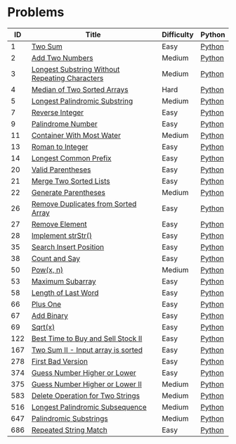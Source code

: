 # Problems

|ID  | Title | Difficulty | Python |
|----|-------|------------|--------|
|1   | [Two Sum](https://leetcode.com/problems/two-sum/) | Easy | [Python](Problems/two-sum.py) |
|2   | [Add Two Numbers](https://leetcode.com/problems/add-two-numbers/) | Medium | [Python](Problems/add-two-numbers.py) |
|3   | [Longest Substring Without Repeating Characters](https://leetcode.com/problems/longest-substring-without-repeating-characters/) | Medium | [Python](Problems/longest-substring-without-repeating-characters.py) |
|4   | [Median of Two Sorted Arrays](https://leetcode.com/problems/median-of-two-sorted-arrays/) | Hard | [Python](Problems/median-of-two-sorted-arrays.py)
|5   | [Longest Palindromic Substring](https://leetcode.com/problems/longest-palindromic-substring/) | Medium | [Python](Problems/longest-palindromic-substring.py)
|7   | [Reverse Integer](https://leetcode.com/problems/reverse-integer/) | Easy | [Python](Problems/reverse-integer.py) |
|9   | [Palindrome Number](https://leetcode.com/problems/palindrome-number/) | Easy | [Python](Problems/palindrome-number.py) |
|11  | [Container With Most Water](https://leetcode.com/problems/container-with-most-water/) | Medium | [Python](Problems/container-with-most-water.py) |
|13  | [Roman to Integer](https://leetcode.com/problems/roman-to-integer/) | Easy | [Python](Problems/roman-to-integer.py) |
|14  | [Longest Common Prefix](https://leetcode.com/problems/longest-common-prefix/) | Easy | [Python](Problems/longest-common-prefix.py) |
|20  | [Valid Parentheses](https://leetcode.com/problems/valid-parentheses/) | Easy | [Python](Problems/valid-parentheses.py) |
|21  | [Merge Two Sorted Lists](https://leetcode.com/problems/merge-two-sorted-lists/) | Easy | [Python](Problems/merge-two-sorted-lists.py) |
|22  | [Generate Parentheses](https://leetcode.com/problems/generate-parentheses/) | Medium | [Python](Problems/generate-parentheses.py) |
|26  | [Remove Duplicates from Sorted Array](https://leetcode.com/problems/remove-duplicates-from-sorted-array/) | Easy | [Python](Problems/remove-duplicates-from-sorted-array.py) |
|27  | [Remove Element](https://leetcode.com/problems/remove-element/) | Easy | [Python](Problems/remove-element.py) |
|28  | [Implement strStr()](https://leetcode.com/problems/implement-strstr/) | Easy | [Python](Problems/implement-strstr.py) |
|35  | [Search Insert Position](https://leetcode.com/problems/search-insert-position/) | Easy | [Python](Problems/search-insert-position.py) |
|38  | [Count and Say](https://leetcode.com/problems/count-and-say/) | Easy | [Python](Problems/count-and-say.py) |
|50  | [Pow(x, n)](https://leetcode.com/problems/powx-n/) | Medium | [Python](Problems/powx-n.py) |
|53  | [Maximum Subarray](https://leetcode.com/problems/maximum-subarray/) | Easy | [Python](Problems/maximum-subarray.py) |
|58  | [Length of Last Word](https://leetcode.com/problems/length-of-last-word/) | Easy | [Python](Problems/length-of-last-word.py)
|66  | [Plus One](https://leetcode.com/problems/plus-one/) | Easy | [Python](Problems/plus-one.py) |
|67  | [Add Binary](https://leetcode.com/problems/add-binary/) | Easy | [Python](Problems/add-binary.py) |
|69  | [Sqrt(x)](https://leetcode.com/problems/sqrtx/) | Easy | [Python](Problems/sqrtx.py) |
|122 | [Best Time to Buy and Sell Stock II](https://leetcode.com/problems/best-time-to-buy-and-sell-stock-ii/) | Easy | [Python](Problems/best-time-to-buy-and-sell-stock-ii.py) |
|167 | [Two Sum II - Input array is sorted](https://leetcode.com/problems/two-sum-ii-input-array-is-sorted/) | Easy | [Python](Problems/two-sum-ii-input-array-is-sorted.py) |
|278 | [First Bad Version](https://leetcode.com/problems/first-bad-version/) | Easy | [Python](Problems/first-bad-version.py) |
|374 | [Guess Number Higher or Lower](https://leetcode.com/problems/guess-number-higher-or-lower/) | Easy | [Python](Problems/guess-number-higher-or-lower.py) |
|375 | [Guess Number Higher or Lower II](https://leetcode.com/problems/guess-number-higher-or-lower-ii/) | Medium | [Python](Problems/guess-number-higher-or-lower-ii.py) |
|583 | [Delete Operation for Two Strings](https://leetcode.com/problems/delete-operation-for-two-strings/) | Medium | [Python](Problems/delete-operation-for-two-strings.py) |
|516 | [Longest Palindromic Subsequence](https://leetcode.com/problems/longest-palindromic-subsequence/) | Medium | [Python](Problems/longest-palindromic-subsequence.py)
|647 | [Palindromic Substrings](https://leetcode.com/problems/palindromic-substrings/) | Medium | [Python](Problems/palindromic-substrings.py)
|686 | [Repeated String Match](https://leetcode.com/problems/repeated-string-match/) | Easy | [Python](Problems/repeated-string-match.py) |